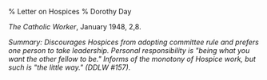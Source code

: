 % Letter on Hospices
% Dorothy Day

*The Catholic Worker*, January 1948, 2,8.

*Summary: Discourages Hospices from adopting committee rule and prefers
one person to take leadership. Personal responsibility is "being what
you want the other fellow to be." Informs of the monotony of Hospice
work, but such is "the little way." (DDLW \#157).*


